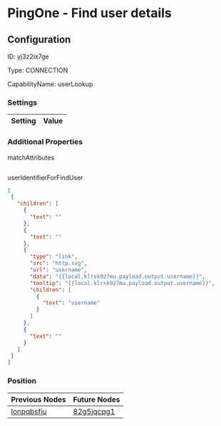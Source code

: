 # PingOne - Find user details
## Configuration
ID:  yj3z2ix7ge

Type: CONNECTION 

CapabilityName: userLookup

### Settings
| Setting | Value  |
| :------------------------ | ---------------------------------------- |
 




### Additional Properties
matchAttributes
 ```json 

```


userIdentifierForFindUser
 ```json 
[
  {
    "children": [
      {
        "text": ""
      },
      {
        "text": ""
      },
      {
        "type": "link",
        "src": "http.svg",
        "url": "username",
        "data": "{{local.klrsk927mu.payload.output.username}}",
        "tooltip": "{{local.klrsk927mu.payload.output.username}}",
        "children": [
          {
            "text": "username"
          }
        ]
      },
      {
        "text": ""
      }
    ]
  }
]
```




### Position
| Previous Nodes | Future Nodes |
| :------------- | ------------ |
| [lonpqbsfiu](./lonpqbsfiu.md) | [82g5jqcpg1](./82g5jqcpg1.md) |